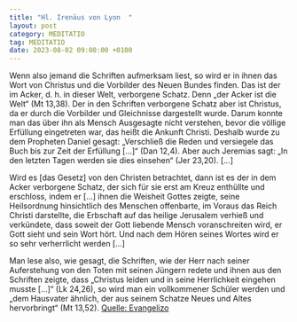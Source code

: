 ```yaml
---
title: "Hl. Irenäus von Lyon  "
layout: post
category: MEDITATIO
tag: MEDITATIO
date: 2023-08-02 09:00:00 +0100
---
```

Wenn also jemand die Schriften aufmerksam liest, so wird er in ihnen das Wort von Christus und die Vorbilder des Neuen Bundes finden. Das ist der im Acker, d. h. in dieser Welt, verborgene Schatz. Denn „der Acker ist die Welt“ (Mt 13,38). Der in den Schriften verborgene Schatz aber ist Christus, da er durch die Vorbilder und Gleichnisse dargestellt wurde.<!--more--> Darum konnte man das über ihn als Mensch Ausgesagte nicht verstehen, bevor die völlige Erfüllung eingetreten war, das heißt die Ankunft Christi. Deshalb wurde zu dem Propheten Daniel gesagt: „Verschließ die Reden und versiegele das Buch bis zur Zeit der Erfüllung […]“ (Dan 12,4). Aber auch Jeremias sagt: „In den letzten Tagen werden sie dies einsehen“ (Jer 23,20). […]

Wird es [das Gesetz] von den Christen betrachtet, dann ist es der in dem Acker verborgene Schatz, der sich für sie erst am Kreuz enthüllte und erschloss, indem er […] ihnen die Weisheit Gottes zeigte, seine Heilsordnung hinsichtlich des Menschen offenbarte, im Voraus das Reich Christi darstellte, die Erbschaft auf das heilige Jerusalem verhieß und verkündete, dass soweit der Gott liebende Mensch voranschreiten wird, er Gott sieht und sein Wort hört. Und nach dem Hören seines Wortes wird er so sehr verherrlicht werden […]

Man lese also, wie gesagt, die Schriften, wie der Herr nach seiner Auferstehung von den Toten mit seinen Jüngern redete und ihnen aus den Schriften zeigte, dass „Christus leiden und in seine Herrlichkeit eingehen musste […]“ (Lk 24,26), so wird man ein vollkommener Schüler werden und „dem Hausvater ähnlich, der aus seinem Schatze Neues und Altes hervorbringt“ (Mt 13,52).
[Quelle: Evangelizo](https://evangeliumtagfuertag.org/DE/gospel)